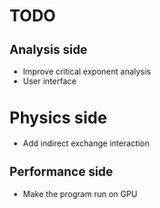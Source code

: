 
# TODO

## Analysis side
- Improve critical exponent analysis
- User interface

# Physics side
- Add indirect exchange interaction 

## Performance side
- Make the program run on GPU

